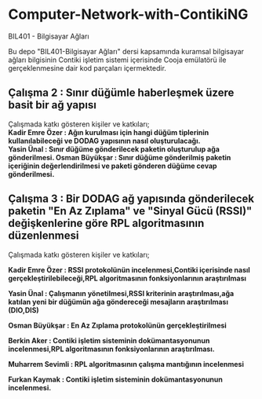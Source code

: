 # Computer-Network-with-ContikiNG
BIL401 - Bilgisayar Ağları

Bu depo "BIL401-Bilgisayar Ağları" dersi kapsamında kuramsal bilgisayar ağları bilgisinin Contiki işletim sistemi içerisinde Cooja emülatörü ile gerçeklenmesine dair kod parçaları içermektedir.  

## Çalışma 2 : Sınır düğümle haberleşmek üzere basit bir ağ yapısı   

Çalışmada katkı gösteren kişiler ve katkıları;  
<strong>Kadir Emre Özer : Ağın kurulması için hangi düğüm tiplerinin kullanılabileceği ve DODAG yapısının nasıl oluşturulacağı. </strong>  
<strong> Yasin Ünal : Sınır düğüme gönderilecek paketin oluşturulup ağa gönderilmesi. </strong> 
<strong> Osman Büyükşar : Sınır düğüme gönderilmiş paketin içeriğinin değerlendirilmesi ve paketi gönderen düğüme cevap gönderilmesi. </strong> 


## Çalışma 3 : Bir DODAG ağ yapısında gönderilecek paketin "En Az Zıplama" ve "Sinyal Gücü (RSSI)" değişkenlerine göre RPL algoritmasının düzenlenmesi  

Çalışmada katkı gösteren kişiler ve katkıları;  

<strong> Kadir Emre Özer : RSSI protokolünün incelenmesi,Contiki içerisinde nasıl gerçekleştirilebileceği,RPL algoritmasının fonksiyonlarının araştırılması  </strong>

<strong> Yasin Ünal : Çalışmanın yönetilmesi,RSSI kriterinin araştırılması,ağa katılan yeni bir düğümün ağa göndereceği mesajların araştırılması (DIO,DIS) </strong> 

<strong> Osman Büyükşar : En Az Zıplama protokolünün gerçekleştirilmesi  </strong>

<strong> Berkin Aker : Contiki işletim sisteminin dokümantasyonunun incelenmesi,RPL algoritmasının fonksiyonlarının araştırılması. </strong>

<strong> Muharrem Sevimli : RPL algoritmasının çalışma mantığının incelenmesi  </strong>

<strong> Furkan Kaymak : Contiki işletim sisteminin dokümantasyonunun incelenmesi.  </strong>
